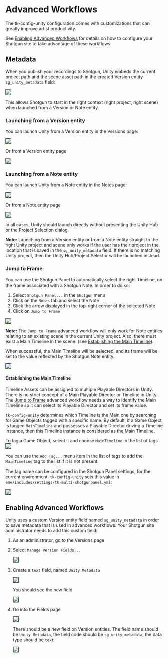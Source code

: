 # Advanced Workflows
The tk-config-unity configuration comes with customizations that can greatly
improve artist productivity. 

See [Enabling Advanced Workflows](#enabling-advanced-workflows) for details on how to configure your Shotgun
site to take advantage of these workflows.

## Metadata
When you publish your recordings to Shotgun, Unity embeds the current project path 
and the scene asset path in the created Version entity `sg_unity_metadata` field:

<img src="images/metadata.png" style="border: 1px solid black"/>

This allows Shotgun to start in the right context (right project, 
right scene) when launched from a Version or Note entity.

### Launching from a Version entity
You can launch Unity from a Version entity in the Versions page:

<img src="images/launch_from_version_1.png" style="border: 1px solid black"/>

Or from a Version entity page

<img src="images/launch_from_version_2.png" style="border: 1px solid black"/>

### Launching from a Note entity
You can launch Unity from a Note entity in the Notes page:

<img src="images/launch_from_note_1.png" style="border: 1px solid black"/>

Or from a Note entity page

<img src="images/launch_from_note_2.png" style="border: 1px solid black"/>

In all cases, Unity should launch directly without presenting the Unity Hub or 
the Project Selection dialog.

**Note:** Launching from a Version entity or from a Note entity straight to the 
right Unity project and scene only works if the user has their 
project in the location that is saved in the `sg_unity_metadata` field.
If there is no matching Unity project, then the Unity Hub/Project Selector will
be launched instead.

### Jump to Frame
You can use the Shotgun Panel to automatically select the right Timeline, on the
frame associated with a Shotgun Note. In order to do so:

1. Select `Shotgun Panel...` in the `Shotgun` menu
2. Click on the `Notes` tab and select the Note
3. Click the arrow displayed in the top-right corner of the selected Note
4. Click on `Jump to Frame`

<img src="images/jump_to_frame.png" style="border: 1px solid black"/>

**Note:** The `Jump to Frame` advanced workflow will only work for Note entities
relating to an existing scene in the current Unity project. Also, there must
exist a Main Timeline in the scene.
(see [Establishing the Main Timeline](#establishing-the-main-timeline)).

When successful, the Main Timeline will be selected, and its frame will be set 
to the value reflected by the Shotgun Note entity.

<img src="images/jump_to_frame_focused_main.png" style="border: 1px solid black"/>

#### Establishing the Main Timeline
Timeline Assets can be assigned to multiple Playable Directors in Unity. There 
is no strict concept of a Main Playable Director or Timeline in Unity. The
[Jump to Frame](#jump-to-frame) advanced workflow needs a way to identify the 
Main Timeline so it can select its Playable Director and set its frame value.

`tk-config-unity` determines which Timeline is the Main one by searching for
Game Objects tagged with a specific name. By default, if a Game Object is tagged 
`MainTimeline` and possesses a Playable Director driving a Timeline instance, then
this Timeline instance is considered as the Main Timeline.

To tag a Game Object, select it and choose `MainTimeline` in the list of tags 
<img src="images/tagging_main_timeline.png" style="border: 1px solid black"/>

You can use the `Add Tag...` menu item in the list of tags to add the 
`MainTimeline` tag to the list if it is not present.

The tag name can be configured in the Shotgun Panel settings, for the current
environment. `tk-config-unity` sets this value in 
`env/includes/settings/tk-multi-shotgunpanel.yml`: 

<img src="images/main_timeline_setting.png" style="border: 1px solid black"/>

## Enabling Advanced Workflows
Unity uses a custom Version entity field named `sg_unity_metadata` in order to
save metadata that is used in advanced workflows. Your Shotgun site administrator
needs to add this custom field:

1. As an administrator, go to the Versions page
2. Select `Manage Version Fields...`  

    <img src="images/manage_version_fields.png" style="border: 1px solid black"/>

3. Create a `text` field, named `Unity Metadata`  

    <img src="images/new_field.png" style="border: 1px solid black"/>

    You should see the new field  

    <img src="images/new_field_2.png" style="border: 1px solid black"/>

4. Go into the Fields page  

    <img src="images/fields.png" style="border: 1px solid black"/>  

    There should be a new field on Version entities. The field name should be 
    `Unity Metadata`, the field code should be `sg_unity_metadata`, the data
    type should be `text`  

    <img src="images/validate_field.png" style="border: 1px solid black"/>